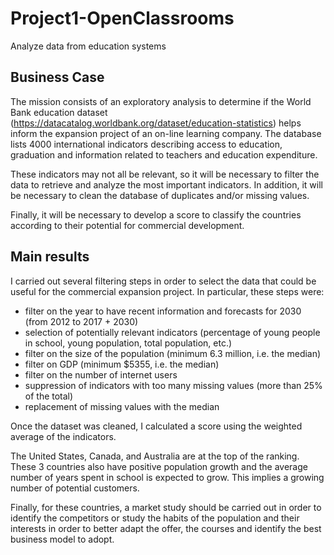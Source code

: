 # Project1-OpenClassrooms
Analyze data from education systems

## Business Case

The mission consists of an exploratory analysis to determine if the World Bank education dataset (https://datacatalog.worldbank.org/dataset/education-statistics) helps inform the expansion project of an on-line learning company. The database lists 4000 international indicators describing access to education, graduation and information related to teachers and education expenditure.

These indicators may not all be relevant, so it will be necessary to filter the data to retrieve and analyze the most important indicators. In addition, it will be necessary to clean the database of duplicates and/or missing values.

Finally, it will be necessary to develop a score to classify the countries according to their potential for commercial development.

## Main results

I carried out several filtering steps in order to select the data that could be useful for the commercial expansion project. In particular, these steps were:

-	filter on the year to have recent information and forecasts for 2030 (from 2012 to 2017 + 2030)
-	selection of potentially relevant indicators (percentage of young people in school, young population, total population, etc.)
-	filter on the size of the population (minimum 6.3 million, i.e. the median)
-	filter on GDP (minimum $5355, i.e. the median)
-	filter on the number of internet users
-	suppression of indicators with too many missing values (more than 25% of the total)
-	replacement of missing values with the median 

Once the dataset was cleaned, I calculated a score using the weighted average of the indicators.

The United States, Canada, and Australia are at the top of the ranking. These 3 countries also have positive population growth and the average number of years spent in school is expected to grow. This implies a growing number of potential customers.

Finally, for these countries, a market study should be carried out in order to identify the competitors or study the habits of the population and their interests in order to better adapt the offer, the courses and identify the best business model to adopt.


